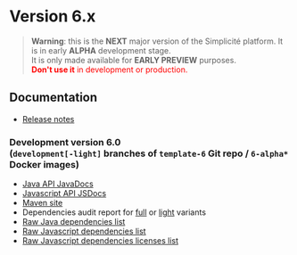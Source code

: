 Version 6.x
===========

> **Warning**: this is the **NEXT** major version of the Simplicité platform.
> It is in early **ALPHA** development stage.
> <br/>It is only made available for **EARLY PREVIEW** purposes.
> <br/><span style="color: red;">**Don't use it** in development or production.</span>

Documentation
-------------

- [Release notes](./releasenote/)
<!-- - [Instructions to add to an existing SIM server](/resource/docs/versions/addtosim) -->

### **Development** version 6.0 <br/>(`development[-light]` branches of `template-6` Git repo / `6-alpha*` Docker images)

- <a href="https://platform.simplicite.io/6.0/javadoc/" target="_blank">Java API JavaDocs</a>
- <a href="https://platform.simplicite.io/6.0/jsdoc/" target="_blank">Javascript API JSDocs</a>
- <a href="https://platform.simplicite.io/6.0/site/" target="_blank">Maven site</a>
- Dependencies audit report for <a href="https://platform.simplicite.io/6.0/dependency-check-report.html" target="_blank">full</a>
  or <a href="https://platform.simplicite.io/6.0/dependency-check-report-light.html" target="_blank">light</a> variants
- <a href="https://platform.simplicite.io/6.0/java-dependencies.html" target="_blank">Raw Java dependencies list</a>
- <a href="https://platform.simplicite.io/6.0/js-dependencies.html" target="_blank">Raw Javascript dependencies list</a>
- <a href="https://platform.simplicite.io/6.0/js-licenses.html" target="_blank">Raw Javascript dependencies licenses list</a>
